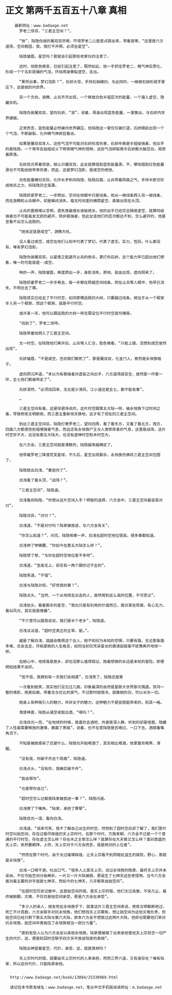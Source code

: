 # 正文 第两千五百五十八章 真相
        最新网址：www.badaoge.net
          罗老二惊讶，“三君主空间？”。
      
          “快”，陆隐伪装的屠双双厉喝，吓得罗老二心脏差点跳出来，带着哀嚎，“这里是六方道场，空间稳固，我，我打不开啊，必须去星空”。
      
          陆隐皱眉，星空吗？那就会引起那些老家伙的注意了。
      
          这时，他脸色微变，已经引起注意了，既然如此，他一手抓住罗老二，精气神实质化，形成一个个五彩斑斓的气泡，环绕周身撕裂虚空，走出。
      
          “果然出事，梦幻泡影？”，石娇大惊，手持石锏横扫，与此同时，一根根石锏形成手掌压下，这是她的内世界。
      
          另一个方向，游腾，止兵齐齐出现，一个释放白色半祖层次的能量，一个遁入虚空，隐藏杀机。
      
          陆隐伪装屠双双，望向石娇，“滚”，说着，周身出现蓝色能量，一掌轰出，与石娇内世界硬撼。
      
          正常而言，蓝色能量必然被内世界碾压，但陆隐这一掌仅仅被打退，石娇眼前出现一个个气泡，不断破裂，化作精气神疯狂轰击。
      
          如果是屠双双本人，这些气泡不可能对石娇形成伤害，石娇毕竟是半祖级强者，但出手的是陆隐，一个常年在始祖经义下修炼精气神的怪物，这些气泡碎裂竟令石娇都大脑空白，晃悠着跌落。
      
          石娇目光带着惊骇，她认识屠双双，此女就算借助蓝色能量源，不，哪怕借助红色能量源也不可能给她带来伤害，而且，这是梦幻泡影，是成空的绝技。
      
          白色能量横扫天际，化作长矛刺向陆隐，陆隐后面，止兵带着阴森之气，手持半断刃形成绝杀之力，将陆隐完全笼罩。
      
          陆隐抓紧罗老二，一步跨出，空间在他眼中只是线条，他从一根线条跨入另一根线条，而在游腾和止兵眼中，却是瞬间消失，毫无时间差的横跨星空，直接出现在头顶。
      
          止兵的震撼难以言明，遗失族最擅长诡秘绝杀，他的出手已经完全隔绝虚空，就算同级强者也不可能毫发无损的避开，除非极强者，但此女连他们的层次都达不到，怎么避开的，他甚至看不出怎么逃脱的。
      
          “她肯定就是成空”，游腾大吼。
      
          没人看过成空，成空在他们认知中代表了梦幻，代表了虚无，实力，性别，什么都没有，唯有梦幻泡影。
      
          陆隐伪装屠双双，以星使之能避开止兵的绝杀，更打伤石娇，这个能力早已超出他们想象，唯一的可能就是--成空。
      
          咻的一声，陆隐皱眉，再度跨出一步，身影消失，原地，毙虫出现，虚向阴来了。
      
          陆隐抓着罗老二一步步离去，每一步都在跨越空间线条，而在止兵等人眼中，他早已消失，不明白去了哪。
      
          陆隐其实已经去了平行时空，如同那棵逃跑的大树，只要越过线条，相当于从一个框架步入另一个框架，而这个框架，就是平行时空。
      
          或许某一天，他可以跟逃跑的大树一样无需定位平行时空就可横穿。
      
          “找到了”，罗老二惊呼。
      
          陆隐带着他跨入了三君主空间。
      
          太一时空，在陆隐他们离开后，止兵等人汇合，脸色难看，“只能上报，没想到成空居然出现”。
      
          石娇皱眉，“不是成空，否则我们都死了”，那是屠双双，化圣门人，竟然是永恒族暗子。
      
          虚向阴沉声道，“本以为有极强者对虚妄之间出手，六方道场就安全，居然是一环套一环，玄七他们都被带走了”。
      
          石娇凛然，“必须找回来，无论是少清风，江小道还是玄七，都不能有事”。
      
          …
      
          三君主空间有毒，这是邬君侍说的，这片时空跟第五大陆一样，被永恒族下过时间之毒，导致修炼文明断绝，而三君主重新改天换地，这才有了现在的三君主空间。
      
          到达三君主空间后，陆隐打晕罗老二，望向四周，看了看东方，又看了看北方，西方，四面八方都感觉到祖境强者气息，而且还有永恒族尸王与人类修炼者的气息，这里是战场，这片时空并不大，远没有第五大陆大，也没有虚神时空和木时空大。
      
          在六方会，三君主空间就是凑数的，陆隐越来越确定了。
      
          他带着罗老二降落荒芜星球，不久后，星空出现厮杀，永恒族仿佛将三君主空间包围了。
      
          陆隐放出白浅，“委屈你了”。
      
          白浅看了看头顶，“战场？”。
      
          “三君主空间”，陆隐道。
      
          白浅看向陆隐，“你想从这片空间入手？明智的选择，六方会中，三君主空间最容易对付”。
      
          陆隐诧异，“对付？”。
      
          白浅道，“不是对付吗？陆家被放逐，与六方会有关”。
      
          “你怎么知道？”，问完，陆隐咳嗽一声，白浅在超时空地位很高，很多事都知道。
      
          白浅伸了伸懒腰，“你如今在第五大陆怎么样？”。
      
          陆隐想了想，“与你在超时空地位差不多吧”。
      
          白浅道，“至高无上，却总有一两个跟你过不去的”。
      
          陆隐笑道，“不错”。
      
          白浅与陆隐对视，“好奇我的事？”。
      
          陆隐点头，“当然，一个从地球走出去的人，居然爬到这么高的位置，不可思议”。
      
          白浅抬头，看着厮杀的星空，“我也只是有利用的价值而已，面对某些局面，有心无力，看似风光，其实就是傀儡”。
      
          “不介意可以跟我说说，我们是半个老乡”，陆隐道。
      
          白浅淡淡道，“超时空真正的主宰，是…”。
      
          越是了解白浅，就越会敬佩这个女人，她不知何为未知的恐惧，只要有路，无论那条路多难，总会去走，开拓是她的人生格言，如同当初仅凭采星女的邀请函就毫不犹豫离开地球一样。
      
          在她心中，地球虽是故乡，却也没那么值得惦记，她最想做的永远是未知的冒险，即便明知结果不会好。
      
          “信不信，我猜到有一天我们会相遇”，白浅笑了，陆隐还是第
      
          一次看到她笑，其实他们没见过几面，印象最深的自然是星联大世界那次偶遇，惊鸿一瞥的倩影，绝美如画，带着无与伦比的英气，不过那时她很冷，就像她的剑，可以冰冻一切。
      
          她身上有种吸引人的魅力，并非女子的魅力，这种魅力不是容貌能带来的，别具一格。
      
          鬼使神差，陆隐从凝空戒取出酒，“喝吗？”。
      
          白浅目光一亮，“在地球的时候，我喜欢去酒吧，外面夜深人静，听到的却是喧嚣，隐藏了人性最需要释放的激情，暴露了黑暗”，说着，也不在意陆隐是否喝过，一口下去，酒顺着嘴角流下。
      
          不知是被她感染了还是什么，陆隐也开始喝酒了，其实相比喝酒，他更喜欢喝茶，清醒。
      
          “没有我，你破不开这个局面”，陆隐道。
      
          白浅点头，“没有你，我确实破不开”。
      
          “我会帮你”。
      
          “也是帮你自己”。
      
          “超时空怎么记载我陆家被放逐一事？”，陆隐问道。
      
          白浅擦了下嘴角，“陆家，承担了罪孽”。
      
          陆隐目光一凛，看向白浅。
      
          白浅道，“说来可笑，我不了解自己出生的时空，然而到了超时空后却了解了，我们那片时空叫始空间，存在过极尽辉煌的天上宗时代，在那个时代，万族来朝，六方会不过是一个个普通的平行时空，存在虚主怎么样？存在木之主宰怎么样？就算存在大天尊又怎么样？面对鼎盛的天上宗，依然要朝拜，上供，天上宗对于六方会而言，就是绝对的上位者”。
      
          “然而在那个时代，由于太过璀璨辉煌，让天上宗看不到阴暗处滋生的腐败，野心，那就是永恒族”。
      
          白浅一口喝干酒，吐出口气，“很多人上禀天上宗，说过永恒族的隐患，最终天上宗并未采纳，不仅令始空间分崩离析，一片又一片大陆被毁，更诞生了七神天这些老怪物，当今六方会面对最主要的对手就是七神天，而如今的七神天，几乎都来自始空间”。
      
          “在超时空历史记载中，这是始空间的错，是天上宗的错，他们太过高傲，不染凡尘，最终被掀翻，灾难，不仅仅是始空间承受，更是六方会在承受”。
      
          “多少人的亲人，朋友死在永恒族手下，就拿这片三君主空间来说，修炼文明都断绝过，死亡不计其数，六方会联手对抗永恒族，他们想找天上宗算账，想让始空间为这些灾难负责，但始空间已经只剩下第五大陆与第六大陆，原本六方会不想放过这两片大陆，但却也需要他们来对抗永恒族，始空间毕竟拖住了永恒族相当一部分力量”。
      
          “直到有些人认为六方会足以承担永恒族，陆家便被推了出来承担曾经天上宗目空一切产生的代价，这，便是轮回时空联手四方天平放逐陆家的真相”。
      
          陆隐出神望着星空，代价，承受，这，就是真相吗？
      
          天上宗时代的错，就要由天上宗时代的人来承担，然而三界六道，又有谁存在？唯有陆家，所以这份代价，只能陆家承担。
      
      
      http://www.badaoge.net/book/13084/25330969.html
      
      请记住本书首发域名：www.badaoge.net。笔尖中文手机版阅读网址：m.badaoge.net